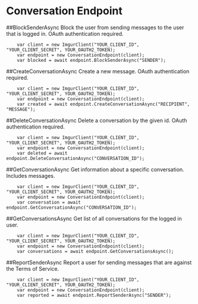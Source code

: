 # Conversation Endpoint

##BlockSenderAsync
Block the user from sending messages to the user that is logged in. OAuth authentication required.

		var client = new ImgurClient("YOUR_CLIENT_ID", "YOUR_CLIENT_SECRET", YOUR_OAUTH2_TOKEN);
		var endpoint = new ConversationEndpoint(client);
		var blocked = await endpoint.BlockSenderAsync("SENDER");
			
##CreateConversationAsync
Create a new message. OAuth authentication required.

		var client = new ImgurClient("YOUR_CLIENT_ID", "YOUR_CLIENT_SECRET", YOUR_OAUTH2_TOKEN);
		var endpoint = new ConversationEndpoint(client);
		var created = await endpoint.CreateConversationAsync("RECIPIENT", "MESSAGE");

##DeleteConversationAsync
Delete a conversation by the given id. OAuth authentication required.

		var client = new ImgurClient("YOUR_CLIENT_ID", "YOUR_CLIENT_SECRET", YOUR_OAUTH2_TOKEN);
		var endpoint = new ConversationEndpoint(client);
		var deleted = await endpoint.DeleteConversationAsync("CONVERSATION_ID");

##GetConversationAsync
Get information about a specific conversation. Includes messages.

		var client = new ImgurClient("YOUR_CLIENT_ID", "YOUR_CLIENT_SECRET", YOUR_OAUTH2_TOKEN);
		var endpoint = new ConversationEndpoint(client);
		var conversation = await endpoint.GetConversationAsync("CONVERSATION_ID");

##GetConversationsAsync
Get list of all conversations for the logged in user.

		var client = new ImgurClient("YOUR_CLIENT_ID", "YOUR_CLIENT_SECRET", YOUR_OAUTH2_TOKEN);
		var endpoint = new ConversationEndpoint(client);
		var conversations = await endpoint.GetConversationsAsync();

##ReportSenderAsync
Report a user for sending messages that are against the Terms of Service.

		var client = new ImgurClient("YOUR_CLIENT_ID", "YOUR_CLIENT_SECRET", YOUR_OAUTH2_TOKEN);
		var endpoint = new ConversationEndpoint(client);
		var reported = await endpoint.ReportSenderAsync("SENDER");
